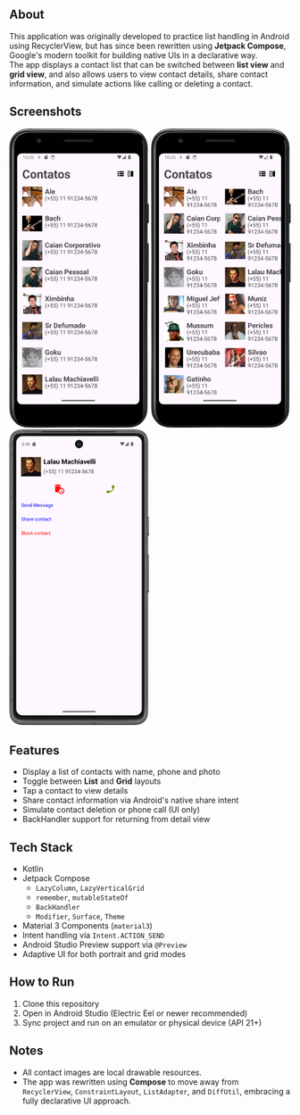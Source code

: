 ## About
This application was originally developed to practice list handling in Android using RecyclerView, but has since been rewritten using **Jetpack Compose**, Google's modern toolkit for building native UIs in a declarative way.  
The app displays a contact list that can be switched between **list view** and **grid view**, and also allows users to view contact details, share contact information, and simulate actions like calling or deleting a contact.

## Screenshots
<p float="left">
<img src = "https://github.com/alanliongar/Recyclerview/blob/master/Screenshot_01.png" width="250"/>
<img src = "https://github.com/alanliongar/Recyclerview/blob/master/Screenshot_02.png" width="250"/>
<img src = "https://github.com/alanliongar/Recyclerview/blob/master/Screenshot_20241212_174854.png" width="250"/>
</p>

## Features
- Display a list of contacts with name, phone and photo
- Toggle between **List** and **Grid** layouts
- Tap a contact to view details
- Share contact information via Android's native share intent
- Simulate contact deletion or phone call (UI only)
- BackHandler support for returning from detail view

## Tech Stack
- Kotlin
- Jetpack Compose
  - `LazyColumn`, `LazyVerticalGrid`
  - `remember`, `mutableStateOf`
  - `BackHandler`
  - `Modifier`, `Surface`, `Theme`
- Material 3 Components (`material3`)
- Intent handling via `Intent.ACTION_SEND`
- Android Studio Preview support via `@Preview`
- Adaptive UI for both portrait and grid modes

## How to Run
1. Clone this repository
2. Open in Android Studio (Electric Eel or newer recommended)
3. Sync project and run on an emulator or physical device (API 21+)

## Notes
- All contact images are local drawable resources.
- The app was rewritten using **Compose** to move away from `RecyclerView`, `ConstraintLayout`, `ListAdapter`, and `DiffUtil`, embracing a fully declarative UI approach.
